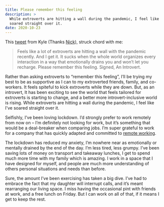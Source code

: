```yaml
---
title: Please remember this feeling
description: >
  While extroverts are hitting a wall during the pandemic, I feel like I've
  soared straight over it.
date: 2020-10-23
---
```


This [tweet](https://twitter.com/kneath/status/1317165214278717441) from Kyle (Thanks [Nick](https://nickcharlton.net)), struck chord with me: 

> Feels like a lot of extroverts are hitting a wall with the pandemic recently. And I get it. It sucks when the whole world organizes every interaction in a way that emotionally drains you and won’t let you recharge. Please remember this feeling. Signed, An Introvert.

Rather than asking extroverts to “remember this feeling”, I’ll be trying my best to be as supportive as I can to my extroverted friends, family, and co-workers. It feels spiteful to kick extroverts while they are down. But, as an introvert, It has been exciting to see the world that feels tailored for extroverts is starting to change, and a better more introvert-inclusive world is rising. While extroverts are hitting a wall during the pandemic, I feel like I've soared straight over it.

Selfishly, I’ve been loving lockdown. I’d strongly prefer to work remotely from now on – I’m definitely not looking for work, but it’s something that would be a deal-breaker when comparing jobs. I’m super grateful to work for a company that has quickly adapted and committed to [remote working](https://thoughtbot.com/services/level-up-remote).

The lockdown has reduced my anxiety, I’m nowhere near as emotionally or mentally drained by the end of the day. I’m less tired, less grumpy. I’ve been saving lots of money on transport and takeaway lunches, I get to spend much more time with my family which is amazing. I work in a space that I have designed for myself, and people are much more understanding of others personal situations and needs than before.

Sure, the amount I’ve been exercising has taken a big dive. I’ve had to embrace the fact that my daughter will interrupt calls, and it’s meant rearranging our living space. I miss having the occasional pint with friends at work, and a free lunch on Friday. But I can work on all of that, if it means I get to keep the rest.
